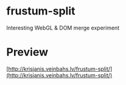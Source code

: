 # frustum-split
Interesting WebGL &amp; DOM merge experiment

# Preview
[http://krisjanis.veinbahs.lv/frustum-split/](http://krisjanis.veinbahs.lv/frustum-split/)
